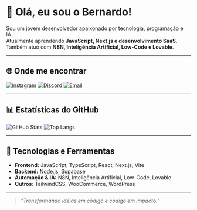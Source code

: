 # 👋 Olá, eu sou o Bernardo!

Sou um jovem desenvolvedor apaixonado por tecnologia, programação e IA.  
Atualmente aprendendo **JavaScript, Next.js e desenvolvimento SaaS**.  
Também atuo com **N8N, Inteligência Artificial, Low-Code e Lovable**.

---

## 🌐 Onde me encontrar

[![Instagram](https://img.shields.io/badge/br.nrdo-%23E4405F.svg?&style=for-the-badge&logo=instagram&logoColor=white)](https://instagram.com/br.nrdo)
[![Discord](https://img.shields.io/badge/swiftzzxk-%237289DA.svg?&style=for-the-badge&logo=discord&logoColor=white)](https://discord.com/users/swiftzzxk)
[![Email](https://img.shields.io/badge/Email-D14836?style=for-the-badge&logo=gmail&logoColor=white)](mailto:bernardo140109@gmail.com)

---

## 📊 Estatísticas do GitHub

![GitHub Stats](https://github-readme-stats.vercel.app/api?username=bernardo140109&show_icons=true&theme=tokyonight&hide_border=true)
![Top Langs](https://github-readme-stats.vercel.app/api/top-langs/?username=bernardo140109&layout=compact&theme=tokyonight&hide_border=true)

---

## 🚀 Tecnologias e Ferramentas

- **Frontend:** JavaScript, TypeScript, React, Next.js, Vite  
- **Backend:** Node.js, Supabase  
- **Automação & IA:** N8N, Inteligência Artificial, Low-Code, Lovable  
- **Outros:** TailwindCSS, WooCommerce, WordPress  


---

> _"Transformando ideias em código e código em impacto."_  

